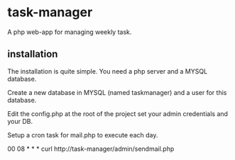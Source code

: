 # task-manager 

A php web-app for managing weekly task. 

## installation 

The installation is quite simple. You need a php server and a MYSQL database. 

Create a new database in MYSQL (named taskmanager) and a user for this database. 

Edit the config.php at the root of the project set your admin credentials and your DB. 

Setup a cron task for mail.php to execute each day. 

00 08 * * * curl http://task-manager/admin/sendmail.php 

